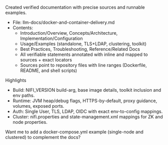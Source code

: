 Created verified documentation with precise sources and runnable examples.

- File: llm-docs/docker-and-container-delivery.md
- Contents:
  - Introduction/Overview, Concepts/Architecture, Implementation/Configuration
  - Usage/Examples (standalone, TLS+LDAP, clustering, toolkit)
  - Best Practices, Troubleshooting, Reference/Related Docs
  - All verifiable statements annotated with inline <span id="claim-..."> and mapped to sources + exact locators
  - Sources point to repository files with line ranges (Dockerfile, README, and shell scripts)

Highlights
- Build: NIFI_VERSION build-arg, base image details, toolkit inclusion and env paths.
- Runtime: JVM heap/debug flags, HTTPS-by-default, proxy guidance, volumes, exposed ports.
- Auth: Single User, TLS, LDAP, OIDC with exact env-to-config mappings.
- Cluster: nifi.properties and state-management.xml mappings for ZK and node properties.

Want me to add a docker-compose.yml example (single-node and clustered) to complement the docs?
